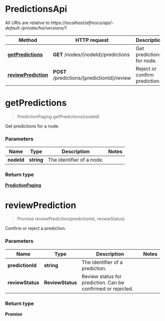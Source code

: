 # PredictionsApi

All URIs are relative to *https://localhost/alfresco/api/-default-/private/hxi/versions/1*

Method | HTTP request | Description
------------- | ------------- | -------------
[**getPredictions**](PredictionsApi.md#getPredictions) | **GET** /nodes/{nodeId}/predictions | Get predictions for node.
[**reviewPrediction**](PredictionsApi.md#reviewPrediction) | **POST** /predictions/{predictionId}/review | Reject or confirm prediction.

<a name="getPredictions"></a>
# **getPredictions**
> PredictionPaging getPredictions(nodeId)

Get predictions for a node.

### Parameters

Name | Type | Description  | Notes
------------- | ------------- | ------------- | -------------
 **nodeId** | **string** | The identifier of a node. |

### Return type

[**PredictionPaging**](PredictionPaging.md)


<a name="reviewPrediction"></a>
# **reviewPrediction**
> Promise<void> reviewPrediction(predictionId, reviewStatus)

Confirm or reject a prediction.

### Parameters

Name | Type | Description  | Notes
------------- | ------------- | ------------- | -------------
 **predictionId** | **string** | The identifier of a prediction. |
 **reviewStatus** | **ReviewStatus** | Review status for prediction. Can be confirmed or rejected. |

### Return type

**Promise<void>**
